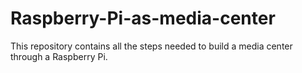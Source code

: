 # Raspberry-Pi-as-media-center
This repository contains all the steps needed to build a media center through a Raspberry Pi.
